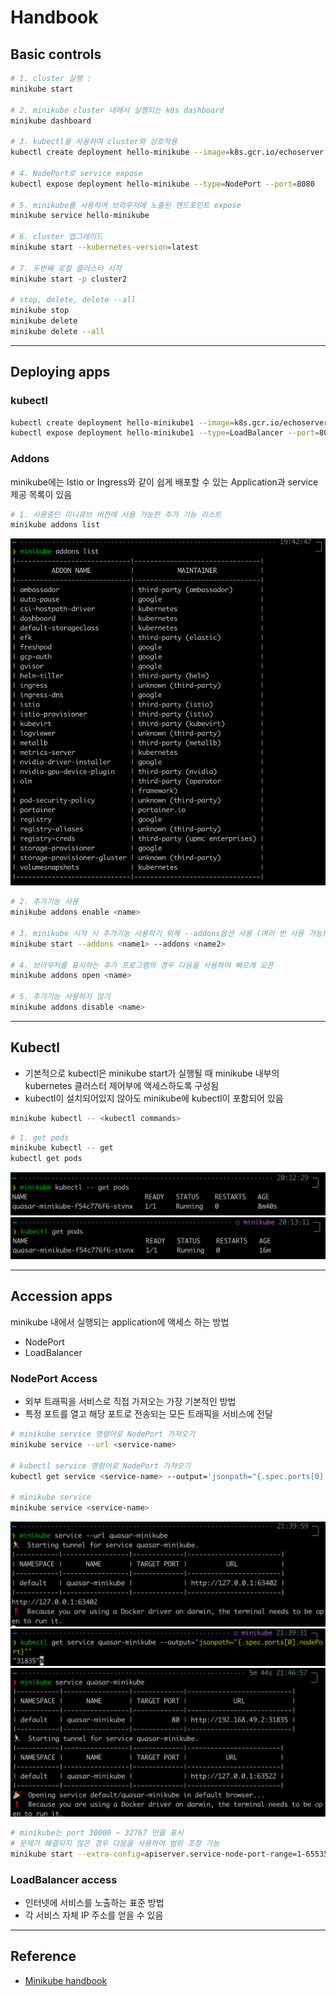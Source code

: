 # Handbook

## Basic controls

```zsh
# 1. cluster 실행 :
minikube start

# 2. minikube cluster 내에서 실행되는 k8s dashboard 
minikube dashboard

# 3. kubectl을 사용하여 cluster와 상호작용
kubectl create deployment hello-minikube --image=k8s.gcr.io/echoserver:1.4

# 4. NodePort로 service expose
kubectl expose deployment hello-minikube --type=NodePort --port=8080

# 5. minikube를 사용하여 브라우저에 노출된 엔드포인트 expose
minikube service hello-minikube

# 6. cluster 업그레이드 
minikube start --kubernetes-version=latest

# 7. 두번째 로컬 클러스터 시작
minikube start -p cluster2

# stop, delete, delete --all
minikube stop
minikube delete
minikube delete --all
```

---

## Deploying apps

### kubectl

```zsh
kubectl create deployment hello-minikube1 --image=k8s.gcr.io/echoserver:1.4
kubectl expose deployment hello-minikube1 --type=LoadBalancer --port=8080
```

### Addons

minikube에는 Istio or Ingress와 같이 쉽게 배포할 수 있는 Application과 service 제공 목록이 있음

```zsh
# 1. 사용중인 미니큐브 버전에 사용 가능한 추가 기능 리스트
minikube addons list
```

![hb_00](./images/hb_00.png)

```zsh
# 2. 추가기능 사용
minikube addons enable <name>

# 3. minikube 시작 시 추가기능 사용하기 위해 --addons옵션 사용 (여러 번 사용 가능)
minikube start --addons <name1> --addons <name2>

# 4. 브라우저를 표시하는 추가 프로그램의 경우 다음을 사용하여 빠르게 오픈 
minikube addons open <name>

# 5. 추가기능 사용하지 않기
minikube addons disable <name>
```

---

## Kubectl

* 기본적으로 kubectl은 minikube start가 실행될 때 minikube 내부의 kubernetes 클러스터 제어부에 액세스하도록 구성됨
* kubectl이 설치되어있지 않아도 minikube에 kubectl이 포함되어 있음

```zsh
minikube kubectl -- <kubectl commands>
```

```zsh
# 1. get pods
minikube kubectl -- get
kubectl get pods
```

![hb_01](./images/hb_01.png)
![hb_02](./images/hb_02.png)

---

## Accession apps

minikube 내에서 실행되는 application에 액세스 하는 방법

* NodePort
* LoadBalancer

### NodePort Access

* 외부 트래픽을 서비스로 직접 가져오는 가장 기본적인 방법
* 특정 포트를 열고 해당 포트로 전송되는 모든 트래픽을 서비스에 전달

```zsh
# minikube service 명령어로 NodePort 가져오기
minikube service --url <service-name>

# kubectl service 명령어로 NodePort 가져오기
kubectl get service <service-name> --output='jsonpath="{.spec.ports[0].nodePort}"'

# minikube service
minikube service <service-name>
```

![hb_03](./images/hb_03.png)
![hb_04](./images/hb_04.png)
![hb_05](./images/hb_05.png)

```zsh
# minikube는 port 30000 ~ 32767 만을 표시
# 문제가 해결되지 않은 경우 다음을 사용하여 범위 조정 가능
minikube start --extra-config=apiserver.service-node-port-range=1-65535
```

### LoadBalancer access

* 인터넷에 서비스를 노출하는 표준 방법
* 각 서비스 자체 IP 주소를 얻을 수 있음

---

## Reference

* [Minikube handbook](https://minikube.sigs.k8s.io/docs/handbook/)
